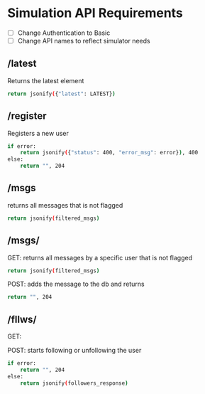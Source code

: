 # Simulation API Requirements
- [ ] Change Authentication to Basic
- [ ] Change API names to reflect simulator needs

## /latest

Returns the latest element

```bash
return jsonify({"latest": LATEST})
```

## /register

Registers a new user

```bash
if error:
	return jsonify({"status": 400, "error_msg": error}), 400
else:
	return "", 204
```

## /msgs

returns all messages that is not flagged

```bash
return jsonify(filtered_msgs)
```

## /msgs/<username>

GET: returns all messages by a specific user that is not flagged

```bash
return jsonify(filtered_msgs)
```

POST: adds the message to the db and returns 

```bash
return "", 204
```

## /fllws/<username>

GET: 

POST: starts following or unfollowing the user

```bash
if error:
	return "", 204	
else:
	return jsonify(followers_response)
```
